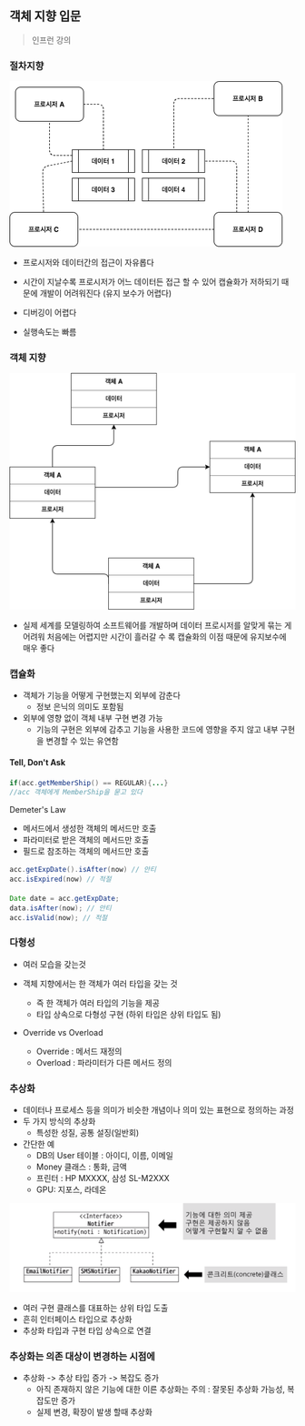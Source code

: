 ## 객체 지향 입문

> 인프런 강의



### 절차지향

![](img/oop_0.png)

- 프로시저와 데이터간의 접근이 자유롭다
- 시간이 지날수록 프로시저가 어느 데이터든 접근 할 수 있어 캡슐화가 저하되기 때문에 개발이 어려워진다 (유지 보수가 어렵다)

- 디버깅이 어렵다
- 실행속도는 빠름



### 객체 지향

![](./img/oop_1.png)

- 실제 세계를 모델링하여 소프트웨어를 개발하며 데이터 프로시저를 알맞게 묶는 게 어려워 처음에는 어렵지만 시간이 흘러갈 수 록 캡슐화의 이점 때문에 유지보수에 매우 좋다



### 캡슐화

- 객체가 기능을 어떻게 구현했는지 외부에 감춘다
  - 정보 은닉의 의미도 포함됨
- 외부에 영향 없이 객체 내부 구현 변경 가능
  - 기능의 구현은 외부에 감추고 기능을 사용한 코드에 영향을 주지 않고 내부 구현을 변경할 수 있는 유연함

#### Tell, Don't Ask

```java
if(acc.getMemberShip() == REGULAR){...}
//acc 객체에게 MemberShip을 묻고 있다
```

Demeter's Law

- 메서드에서 생성한 객체의 메서드만 호출
- 파라미터로 받은 객체의 메서드만 호출
- 필드로 참조하는 객체의 메서드만 호출

```java
acc.getExpDate().isAfter(now) // 안티
acc.isExpired(now) // 적절

Date date = acc.getExpDate;
data.isAfter(now); // 안티
acc.isValid(now); // 적절
```



### 다형성

- 여러 모습을 갖는것

- 객체 지향에서는 한 객체가 여러 타입을 갖는 것
  - 즉 한 객체가 여러 타입의 기능을 제공
  - 타입 상속으로 다형성 구현 (하위 타입은 상위 타입도 됨)
- Override vs Overload
  - Override : 메서드 재정의
  - Overload : 파라미터가 다른 메서드 정의



### 추상화

- 데이터나 프로세스 등을 의미가 비슷한 개념이나 의미 있는 표현으로 정의하는 과정
- 두 가지 방식의 추상화
  - 특성한 성질, 공통 설징(일반회)
- 간단한 예
  - DB의 User 테이블 : 아이디, 이름, 이메일
  - Money 클래스 : 통화, 금액
  - 프린터 : HP MXXXX, 삼성 SL-M2XXX
  - GPU: 지포스, 라데온

![](./img/oop_2.png)

- 여러 구현 클래스를 대표하는 상위 타입 도출
- 흔히 인터페이스 타입으로 추상화
- 추상화 타입과 구현 타입 상속으로 연결

### 추상화는 의존 대상이 변경하는 시점에

- 추상화 -> 추상 타입 증가 -> 복잡도 증가
  - 아직 존재하지 않은 기능에 대한 이른 추상화는 주의 : 잘못된 추상화 가능성, 복잡도만 증가
  - 실제 변경, 확장이 발생 할때 추상화



